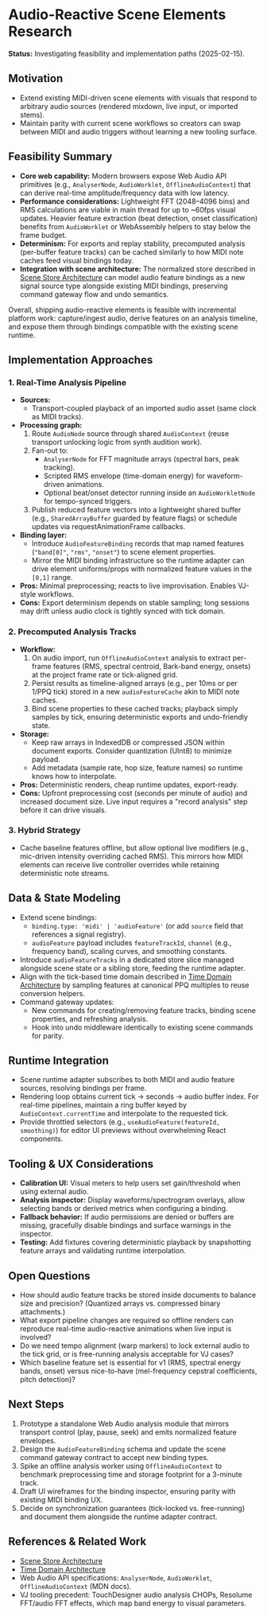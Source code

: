 # Audio-Reactive Scene Elements Research

**Status:** Investigating feasibility and implementation paths (2025-02-15).

## Motivation

-   Extend existing MIDI-driven scene elements with visuals that respond to arbitrary audio sources (rendered mixdown, live input, or imported stems).
-   Maintain parity with current scene workflows so creators can swap between MIDI and audio triggers without learning a new tooling surface.

## Feasibility Summary

-   **Core web capability:** Modern browsers expose Web Audio API primitives (e.g., `AnalyserNode`, `AudioWorklet`, `OfflineAudioContext`) that can derive real-time amplitude/frequency data with low latency.
-   **Performance considerations:** Lightweight FFT (2048–4096 bins) and RMS calculations are viable in main thread for up to ~60fps visual updates. Heavier feature extraction (beat detection, onset classification) benefits from `AudioWorklet` or WebAssembly helpers to stay below the frame budget.
-   **Determinism:** For exports and replay stability, precomputed analysis (per-buffer feature tracks) can be cached similarly to how MIDI note caches feed visual bindings today.
-   **Integration with scene architecture:** The normalized store described in [Scene Store Architecture](../docs/SCENE_STORE.md) can model audio feature bindings as a new signal source type alongside existing MIDI bindings, preserving command gateway flow and undo semantics.

Overall, shipping audio-reactive elements is feasible with incremental platform work: capture/ingest audio, derive features on an analysis timeline, and expose them through bindings compatible with the existing scene runtime.

## Implementation Approaches

### 1. Real-Time Analysis Pipeline

-   **Sources:**
    -   Transport-coupled playback of an imported audio asset (same clock as MIDI tracks).
-   **Processing graph:**
    1. Route `AudioNode` source through shared `AudioContext` (reuse transport unlocking logic from synth audition work).
    2. Fan-out to:
        - `AnalyserNode` for FFT magnitude arrays (spectral bars, peak tracking).
        - Scripted RMS envelope (time-domain energy) for waveform-driven animations.
        - Optional beat/onset detector running inside an `AudioWorkletNode` for tempo-synced triggers.
    3. Publish reduced feature vectors into a lightweight shared buffer (e.g., `SharedArrayBuffer` guarded by feature flags) or schedule updates via requestAnimationFrame callbacks.
-   **Binding layer:**
    -   Introduce `AudioFeatureBinding` records that map named features (`"band[0]"`, `"rms"`, `"onset"`) to scene element properties.
    -   Mirror the MIDI binding infrastructure so the runtime adapter can drive element uniforms/props with normalized feature values in the `[0,1]` range.
-   **Pros:** Minimal preprocessing; reacts to live improvisation. Enables VJ-style workflows.
-   **Cons:** Export determinism depends on stable sampling; long sessions may drift unless audio clock is tightly synced with tick domain.

### 2. Precomputed Analysis Tracks

-   **Workflow:**
    1. On audio import, run `OfflineAudioContext` analysis to extract per-frame features (RMS, spectral centroid, Bark-band energy, onsets) at the project frame rate or tick-aligned grid.
    2. Persist results as timeline-aligned arrays (e.g., per 10ms or per 1/PPQ tick) stored in a new `audioFeatureCache` akin to MIDI note caches.
    3. Bind scene properties to these cached tracks; playback simply samples by tick, ensuring deterministic exports and undo-friendly state.
-   **Storage:**
    -   Keep raw arrays in IndexedDB or compressed JSON within document exports. Consider quantization (UInt8) to minimize payload.
    -   Add metadata (sample rate, hop size, feature names) so runtime knows how to interpolate.
-   **Pros:** Deterministic renders, cheap runtime updates, export-ready.
-   **Cons:** Upfront preprocessing cost (seconds per minute of audio) and increased document size. Live input requires a "record analysis" step before it can drive visuals.

### 3. Hybrid Strategy

-   Cache baseline features offline, but allow optional live modifiers (e.g., mic-driven intensity overriding cached RMS). This mirrors how MIDI elements can receive live controller overrides while retaining deterministic note streams.

## Data & State Modeling

-   Extend scene bindings:
    -   `binding.type: 'midi' | 'audioFeature'` (or add `source` field that references a signal registry).
    -   `audioFeature` payload includes `featureTrackId`, `channel` (e.g., frequency band), scaling curves, and smoothing constants.
-   Introduce `audioFeatureTracks` in a dedicated store slice managed alongside scene state or a sibling store, feeding the runtime adapter.
-   Align with the tick-based time domain described in [Time Domain Architecture](../docs/TIME_DOMAIN.md) by sampling features at canonical PPQ multiples to reuse conversion helpers.
-   Command gateway updates:
    -   New commands for creating/removing feature tracks, binding scene properties, and refreshing analysis.
    -   Hook into undo middleware identically to existing scene commands for parity.

## Runtime Integration

-   Scene runtime adapter subscribes to both MIDI and audio feature sources, resolving bindings per frame.
-   Rendering loop obtains current tick → seconds → audio buffer index. For real-time pipelines, maintain a ring buffer keyed by `AudioContext.currentTime` and interpolate to the requested tick.
-   Provide throttled selectors (e.g., `useAudioFeature(featureId, smoothing)`) for editor UI previews without overwhelming React components.

## Tooling & UX Considerations

-   **Calibration UI:** Visual meters to help users set gain/threshold when using external audio.
-   **Analysis inspector:** Display waveforms/spectrogram overlays, allow selecting bands or derived metrics when configuring a binding.
-   **Fallback behavior:** If audio permissions are denied or buffers are missing, gracefully disable bindings and surface warnings in the inspector.
-   **Testing:** Add fixtures covering deterministic playback by snapshotting feature arrays and validating runtime interpolation.

## Open Questions

-   How should audio feature tracks be stored inside documents to balance size and precision? (Quantized arrays vs. compressed binary attachments.)
-   What export pipeline changes are required so offline renders can reproduce real-time audio-reactive animations when live input is involved?
-   Do we need tempo alignment (warp markers) to lock external audio to the tick grid, or is free-running analysis acceptable for VJ cases?
-   Which baseline feature set is essential for v1 (RMS, spectral energy bands, onset) versus nice-to-have (mel-frequency cepstral coefficients, pitch detection)?

## Next Steps

1. Prototype a standalone Web Audio analysis module that mirrors transport control (play, pause, seek) and emits normalized feature envelopes.
2. Design the `AudioFeatureBinding` schema and update the scene command gateway contract to accept new binding types.
3. Spike an offline analysis worker using `OfflineAudioContext` to benchmark preprocessing time and storage footprint for a 3-minute track.
4. Draft UI wireframes for the binding inspector, ensuring parity with existing MIDI binding UX.
5. Decide on synchronization guarantees (tick-locked vs. free-running) and document them alongside the runtime adapter contract.

## References & Related Work

-   [Scene Store Architecture](../docs/SCENE_STORE.md)
-   [Time Domain Architecture](../docs/TIME_DOMAIN.md)
-   Web Audio API specifications: `AnalyserNode`, `AudioWorklet`, `OfflineAudioContext` (MDN docs).
-   VJ tooling precedent: TouchDesigner audio analysis CHOPs, Resolume FFT/audio FFT effects, which map band energy to visual parameters.
